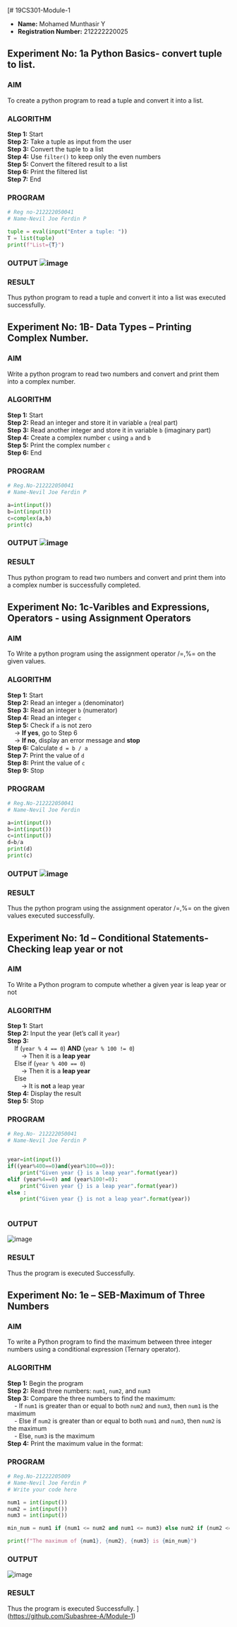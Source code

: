 [# 19CS301-Module-1

- **Name:** Mohamed Munthasir  Y
- **Registration Number:** 212222220025

## Experiment No: 1a Python Basics- convert tuple to list.

### AIM  
To create a python program to read a tuple and convert it into a list.

### ALGORITHM  
**Step 1:** Start  
**Step 2:** Take a tuple as input from the user  
**Step 3:** Convert the tuple to a list  
**Step 4:** Use `filter()` to keep only the even numbers  
**Step 5:** Convert the filtered result to a list  
**Step 6:** Print the filtered list  
**Step 7:** End

### PROGRAM

```python
# Reg no-212222050041
# Name-Nevil Joe Ferdin P

tuple = eval(input("Enter a tuple: ")) 
T = list(tuple)
print(f"List={T}")
```

### OUTPUT ![image](https://github.com/user-attachments/assets/23afffaf-26cd-41d0-bf84-a00947eefbc0)


### RESULT 
Thus python program to read a tuple and convert it into a list was executed successfully.



## Experiment No: 1B- Data Types – Printing Complex Number.

### AIM  
Write a python program to read two numbers and convert and print them into a complex number.
### ALGORITHM  
**Step 1:** Start  
**Step 2:** Read an integer and store it in variable `a` (real part)  
**Step 3:** Read another integer and store it in variable `b` (imaginary part)  
**Step 4:** Create a complex number `c` using `a` and `b`  
**Step 5:** Print the complex number `c`  
**Step 6:** End

### PROGRAM
```python
# Reg.No-212222050041
# Name-Nevil Joe Ferdin P

a=int(input())
b=int(input())
c=complex(a,b)
print(c)

```
### OUTPUT ![image](https://github.com/user-attachments/assets/c6353a96-82e2-468b-bb42-5c3a1f0d5e0f)


### RESULT 
Thus python program to read two numbers and convert and print them into a complex number is successfully completed.


## Experiment No: 1c-Varibles and Expressions, Operators - using Assignment Operators

### AIM
To Write a python program using the assignment operator /=,%= on the given values.

### ALGORITHM
**Step 1:** Start  
**Step 2:** Read an integer `a` (denominator)  
**Step 3:** Read an integer `b` (numerator)  
**Step 4:** Read an integer `c`  
**Step 5:** Check if `a` is not zero  
&nbsp;&nbsp;&nbsp;&nbsp;→ **If yes**, go to Step 6  
&nbsp;&nbsp;&nbsp;&nbsp;→ **If no**, display an error message and **stop**  
**Step 6:** Calculate `d = b / a`  
**Step 7:** Print the value of `d`  
**Step 8:** Print the value of `c`  
**Step 9:** Stop

### PROGRAM
```python
# Reg.No-212222050041
# Name-Nevil Joe Ferdin

a=int(input())
b=int(input())
c=int(input())
d=b/a
print(d)
print(c)

```

### OUTPUT ![image](https://github.com/user-attachments/assets/7dc1b5d4-7935-44a9-9faa-ecbe2077b1dd)



### RESULT
Thus the python program using the assignment operator /=,%= on the given values executed successfully.


## Experiment No: 1d – Conditional Statements- Checking leap year or not

### AIM  
To Write a Python program to compute whether a given year is leap year or not
### ALGORITHM  
**Step 1:** Start  
**Step 2:** Input the year (let’s call it `year`)  
**Step 3:**  
&nbsp;&nbsp;&nbsp;&nbsp;If (`year % 4 == 0`) **AND** (`year % 100 != 0`)  
&nbsp;&nbsp;&nbsp;&nbsp;&nbsp;&nbsp;&nbsp;&nbsp;→ Then it is a **leap year**  
&nbsp;&nbsp;&nbsp;&nbsp;Else if (`year % 400 == 0`)  
&nbsp;&nbsp;&nbsp;&nbsp;&nbsp;&nbsp;&nbsp;&nbsp;→ Then it is a **leap year**  
&nbsp;&nbsp;&nbsp;&nbsp;Else  
&nbsp;&nbsp;&nbsp;&nbsp;&nbsp;&nbsp;&nbsp;&nbsp;→ It is **not** a leap year  
**Step 4:** Display the result  
**Step 5:** Stop
### PROGRAM
```python
# Reg.No- 212222050041
# Name-Nevil Joe Ferdin P


year=int(input())
if((year%400==0)and(year%100==0)):
    print("Given year {} is a leap year".format(year))
elif (year%4==0) and (year%100!=0): 
    print("Given year {} is a leap year".format(year))
else :
    print("Given year {} is not a leap year".format(year))
    
```

### OUTPUT

![image](https://github.com/user-attachments/assets/96bb52ed-b9f8-4e96-ba33-16fbb78f1db1)

### RESULT
Thus the program is executed Successfully.

## Experiment No: 1e – SEB-Maximum of Three Numbers

### AIM  
To write a Python program to find the maximum between three integer numbers using a conditional expression (Ternary operator).

### ALGORITHM  

**Step 1:** Begin the program  
**Step 2:** Read three numbers: `num1`, `num2`, and `num3`  
**Step 3:** Compare the three numbers to find the maximum:  
&nbsp;&nbsp;&nbsp;&nbsp;- If `num1` is greater than or equal to both `num2` and `num3`, then `num1` is the maximum  
&nbsp;&nbsp;&nbsp;&nbsp;- Else if `num2` is greater than or equal to both `num1` and `num3`, then `num2` is the maximum  
&nbsp;&nbsp;&nbsp;&nbsp;- Else, `num3` is the maximum  
**Step 4:** Print the maximum value in the format:  

### PROGRAM
```python
# Reg.No-21222205009
# Name-Nevil Joe Ferdin P
# Write your code here

num1 = int(input())
num2 = int(input())
num3 = int(input())

min_num = num1 if (num1 <= num2 and num1 <= num3) else num2 if (num2 <= num1 and num2 <= num3) else num3

print(f"The maximum of {num1}, {num2}, {num3} is {min_num}")
```

### OUTPUT
![image](https://github.com/user-attachments/assets/fd7d1550-cb69-4a2c-ab78-03c3f739bde0)


### RESULT
Thus the program is executed Successfully.
](https://github.com/Subashree-A/Module-1)
